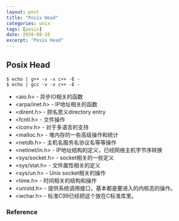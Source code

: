 ```yaml
---
layout: post
title: "Posix Head"
categories: unix
tags: [posix]
date: 2020-08-28
excerpt: "Posix Head"
---
```


## Posix Head

    $ echo | g++ -v -x c++ -E -
    $ echo | gcc -v -x c++ -E -

* <aio.h> - 异步IO相关的函数
* <arpa/inet.h> - IP地址相关的函数
* <dirent.h> - 顾名思义directory entry
* <fcntl.h> - 文件操作
* <iconv.h> - 对于多语言的支持
* <malloc.h> - 堆内存的一些高级操作和统计
* <netdb.h> - 主机名服务名协议名等等操作
* <netinet/in.h> - IP地址结构的定义，已经网络主机字节序转换
* <sys/socket.h> - socket相关的一些定义
* <sys/stat.h> - 文件属性相关的定义
* <sys/un.h> - Unix socket相关的操作
* <time.h> - 时间相关的结构和操作
* <unistd.h> - 提供系统调用接口，基本都是要进入的内核态的操作。
* <wchar.h> - 标准C99已经把这个放在C标准库里。


### Reference

